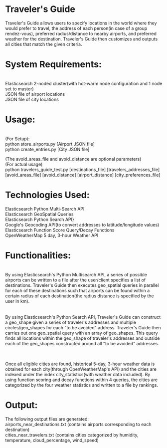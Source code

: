 # Traveler's Guide

Traveler's Guide allows users to specify locations in the world where they would prefer to travel, the address of each person(in case of a group rendez-vous), preferred radius/distance to nearby airports, and preferred weather for the destination. Traveler's Guide then customizes and outputs all cities that 
match the given criteria.

# System Requirements:
<br />
Elasticsearch 2-noded cluster(with hot-warm node configuration
and 1 node set to master)<br />
JSON file of airport locations <br />
JSON file of city locations<br />

# Usage: 
<br />
(For Setup): 
<br />
python store_airports.py [Airport JSON file]<br />
python create_entries.py [City JSON file]<br />


(The avoid_areas_file and avoid_distance are optional parameters)<br />
(For actual usage)<br />
python travelers_guide_test.py [destinations_file] [travelers_addresses_file] [avoid_areas_file] [avoid_distance] [airport_distance] [city_preferences_file]<br />



# Technologies Used:
Elasticsearch Python Multi-Search API <br />
Elasticsearch GeoSpatial Queries <br />
Elasticsearch Python Search API} <br />
Google's Geocoding API(to convert addresses to latitude/longitude values) <br />
Elasticsearch Function Score Query/Decay Functions <br />
OpenWeatherMap 5 day, 3-hour Weather API <br />



# Functionalities:
<br />
By using Elasticsearch's Python Multisearch API, a series of possible airports can
be written to a file after the user/client specifies a list of destinations.
Traveler's Guide then executes geo_spatial queries in parallel for each of these
destinations such that airports can be found within a certain radius of each destination(the
radius distance is specified by the user in km).


<br />
<br />
<br />
By using Elasticsearch's Python Search API, Traveler's Guide can construct a geo_shape
given a series of traveler's addresses and multiple circles/geo_shapes for each "to be avoided"
address. Traveler's Guide then carries out one geo_spatial query with an array of geo_shapes.
This query finds all locations within the geo_shape of traveler's addresses and outside each of
the geo_shapes constructed around all "to be avoided" addresses.

<br />
<br />
<br />

Once all eligible cities are found, historical 5-day, 3-hour weather data is obtained 
for each city(through OpenWeatherMap's API) and the cities are indexed
under the index city_statistics(with weather data included).
By using function scoring and decay functions within 4 queries, the cities are categorized by the four
weather statistics and written to a file by rankings.


# Output:
The following output files are generated:
<br />
airports_near_destinations.txt (contains airports corresponding to each destination)
<br />
cities_near_travelers.txt (contains cities categorized by humidity, temperature,
cloud_percentage, wind_speed)



